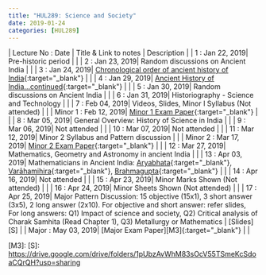 ```yaml
---
title: "HUL289: Science and Society"
date: 2019-01-24
categories: [HUL289]
---
```


| Lecture No : Date | Title & Link to notes | Description |
| 1 : Jan 22, 2019| Pre-historic period                   |                |
| 2 : Jan 23, 2019| Random discussions on Ancient India   |                |
| 3 : Jan 24, 2019| [Chronological order of ancient history of India][3]{:target="_blank"}   |   |
| 4 : Jan 29, 2019| [Ancient History of India...continued][4]{:target="_blank"}   |   |
| 5 : Jan 30, 2019| Random discussions on Ancient India   |   |
| 6 : Jan 31, 2019| Historiography - Science and Technology   |   |
| 7 : Feb 04, 2019| Videos, Slides, Minor I Syllabus (Not attended)  |   |
| Minor 1 : Feb 12, 2019| [Minor 1 Exam Paper][M1]{:target="_blank"}  |                |
| 8 : Mar 05, 2019| General Overview: History of Science in India |   |
| 9 : Mar 06, 2019| Not attended |   |
| 10 : Mar 07, 2019| Not attended |   |
| 11 : Mar 12, 2019| Minor 2 Syllabus and Pattern discussion |   |
| Minor 2 : Mar 17, 2019| [Minor 2 Exam Paper][M2]{:target="_blank"}  |   |
| 12 : Mar 27, 2019| Mathematics, Geometry and Astronomy in ancient India |   |
| 13 : Apr 03, 2019| Mathematicians in Ancient India: [Aryabhata](https://en.wikipedia.org/wiki/Aryabhata){:target="_blank"}, [Varāhamihira](https://en.wikipedia.org/wiki/Var%C4%81hamihira){:target="_blank"}, [Brahmagupta](https://en.wikipedia.org/wiki/Brahmagupta){:target="_blank"} |   |
| 14 : Apr 16, 2019| Not attended |   |
| 15 : Apr 23, 2019| Minor Marks Shown (Not attended) |   |
| 16 : Apr 24, 2019| Minor Sheets Shown (Not attended) |   |
| 17 : Apr 25, 2019| Major Pattern Discussion: 15 objective (15x1), 3 short answer (3x5), 2 long answer (2x10). For objective and short answer: refer slides, For long answers: Q1) Impact of science and society, Q2) Critical analysis of Charak Samhita (Read Chapter 1), Q3) Metallurgy or Mathematics | [Slides][S] |
| Major : May 03, 2019| [Major Exam Paper][M3]{:target="_blank"}  | | 

[3]: https://drive.google.com/file/d/1OQkNPvM7F8fmpvqdZB9295vCn9do7WK4/view?usp=sharing
[4]: https://drive.google.com/file/d/1GYkbzTq7EmY8HMNO49h-C6gpl44B-Bzv/view?usp=sharing
[M1]:https://drive.google.com/file/d/1qxd7lG_VV15-hX_e3p3B_dlKUOdIhYfv/view?usp=sharing
[M2]:https://drive.google.com/file/d/15tHRQXbP5Cm0iNwSTWS0WQUnGK_a8_HN/view?usp=sharing
[M3]:
[S]: https://drive.google.com/drive/folders/1pUbzAvWhM83sOcV55TSmeKcSdoaCQrQH?usp=sharing